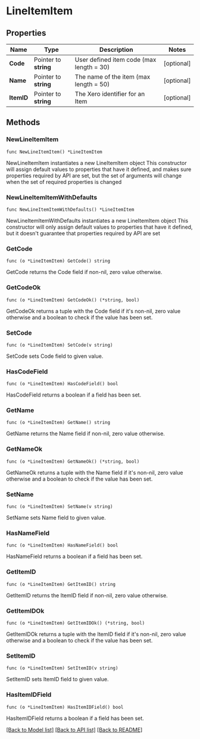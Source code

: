 # LineItemItem

## Properties

Name | Type | Description | Notes
------------ | ------------- | ------------- | -------------
**Code** | Pointer to **string** | User defined item code (max length &#x3D; 30) | [optional] 
**Name** | Pointer to **string** | The name of the item (max length &#x3D; 50) | [optional] 
**ItemID** | Pointer to **string** | The Xero identifier for an Item | [optional] 

## Methods

### NewLineItemItem

`func NewLineItemItem() *LineItemItem`

NewLineItemItem instantiates a new LineItemItem object
This constructor will assign default values to properties that have it defined,
and makes sure properties required by API are set, but the set of arguments
will change when the set of required properties is changed

### NewLineItemItemWithDefaults

`func NewLineItemItemWithDefaults() *LineItemItem`

NewLineItemItemWithDefaults instantiates a new LineItemItem object
This constructor will only assign default values to properties that have it defined,
but it doesn't guarantee that properties required by API are set

### GetCode

`func (o *LineItemItem) GetCode() string`

GetCode returns the Code field if non-nil, zero value otherwise.

### GetCodeOk

`func (o *LineItemItem) GetCodeOk() (*string, bool)`

GetCodeOk returns a tuple with the Code field if it's non-nil, zero value otherwise
and a boolean to check if the value has been set.

### SetCode

`func (o *LineItemItem) SetCode(v string)`

SetCode sets Code field to given value.

### HasCodeField

`func (o *LineItemItem) HasCodeField() bool`

HasCodeField returns a boolean if a field has been set.

### GetName

`func (o *LineItemItem) GetName() string`

GetName returns the Name field if non-nil, zero value otherwise.

### GetNameOk

`func (o *LineItemItem) GetNameOk() (*string, bool)`

GetNameOk returns a tuple with the Name field if it's non-nil, zero value otherwise
and a boolean to check if the value has been set.

### SetName

`func (o *LineItemItem) SetName(v string)`

SetName sets Name field to given value.

### HasNameField

`func (o *LineItemItem) HasNameField() bool`

HasNameField returns a boolean if a field has been set.

### GetItemID

`func (o *LineItemItem) GetItemID() string`

GetItemID returns the ItemID field if non-nil, zero value otherwise.

### GetItemIDOk

`func (o *LineItemItem) GetItemIDOk() (*string, bool)`

GetItemIDOk returns a tuple with the ItemID field if it's non-nil, zero value otherwise
and a boolean to check if the value has been set.

### SetItemID

`func (o *LineItemItem) SetItemID(v string)`

SetItemID sets ItemID field to given value.

### HasItemIDField

`func (o *LineItemItem) HasItemIDField() bool`

HasItemIDField returns a boolean if a field has been set.


[[Back to Model list]](../README.md#documentation-for-models) [[Back to API list]](../README.md#documentation-for-api-endpoints) [[Back to README]](../README.md)


